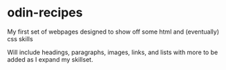 # odin-recipes
My first set of webpages designed to show off some html and (eventually) css skills

Will include headings, paragraphs, images, links, and lists with more to be added as I expand my skillset. 